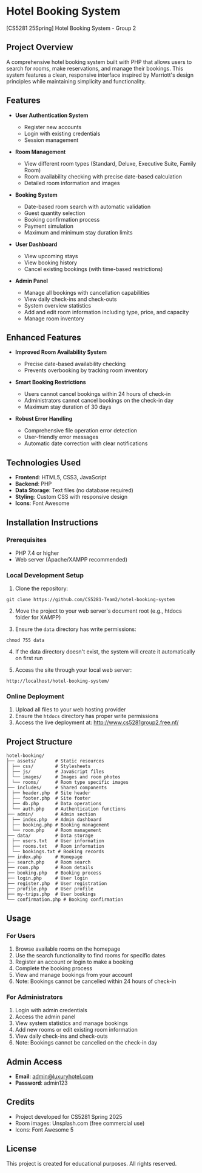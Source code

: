 # Hotel Booking System
[CS5281 25Spring] Hotel Booking System - Group 2

## Project Overview
A comprehensive hotel booking system built with PHP that allows users to search for rooms, make reservations, and manage their bookings. This system features a clean, responsive interface inspired by Marriott's design principles while maintaining simplicity and functionality.

## Features
- **User Authentication System**
  - Register new accounts
  - Login with existing credentials
  - Session management
  
- **Room Management**
  - View different room types (Standard, Deluxe, Executive Suite, Family Room)
  - Room availability checking with precise date-based calculation
  - Detailed room information and images
  
- **Booking System**
  - Date-based room search with automatic validation
  - Guest quantity selection
  - Booking confirmation process
  - Payment simulation
  - Maximum and minimum stay duration limits
  
- **User Dashboard**
  - View upcoming stays
  - View booking history
  - Cancel existing bookings (with time-based restrictions)
  
- **Admin Panel**
  - Manage all bookings with cancellation capabilities
  - View daily check-ins and check-outs
  - System overview statistics
  - Add and edit room information including type, price, and capacity
  - Manage room inventory

## Enhanced Features
- **Improved Room Availability System**
  - Precise date-based availability checking
  - Prevents overbooking by tracking room inventory

- **Smart Booking Restrictions**
  - Users cannot cancel bookings within 24 hours of check-in
  - Administrators cannot cancel bookings on the check-in day
  - Maximum stay duration of 30 days
  
- **Robust Error Handling**
  - Comprehensive file operation error detection
  - User-friendly error messages
  - Automatic date correction with clear notifications

## Technologies Used
- **Frontend**: HTML5, CSS3, JavaScript
- **Backend**: PHP
- **Data Storage**: Text files (no database required)
- **Styling**: Custom CSS with responsive design
- **Icons**: Font Awesome

## Installation Instructions

### Prerequisites
- PHP 7.4 or higher
- Web server (Apache/XAMPP recommended)

### Local Development Setup
1. Clone the repository:
```
git clone https://github.com/CS5281-Team2/hotel-booking-system
```

2. Move the project to your web server's document root (e.g., htdocs folder for XAMPP)

3. Ensure the `data` directory has write permissions:
```
chmod 755 data
```

4. If the data directory doesn't exist, the system will create it automatically on first run

5. Access the site through your local web server:
```
http://localhost/hotel-booking-system/
```

### Online Deployment
1. Upload all files to your web hosting provider
2. Ensure the `htdocs` directory has proper write permissions
3. Access the live deployment at:
http://www.cs5281group2.free.nf/

## Project Structure
```
hotel-booking/
├── assets/       # Static resources
│ ├── css/        # Stylesheets
│ ├── js/         # JavaScript files
│ └── images/     # Images and room photos
│ └── rooms/      # Room type specific images
├── includes/     # Shared components
│ ├── header.php  # Site header
│ ├── footer.php  # Site footer
│ ├── db.php      # Data operations
│ └── auth.php    # Authentication functions
├── admin/        # Admin section
│ ├── index.php   # Admin dashboard
│ ├── booking.php # Booking management
│ └── room.php    # Room management
├── data/         # Data storage
│ ├── users.txt   # User information
│ ├── rooms.txt   # Room information
│ └── bookings.txt # Booking records
├── index.php     # Homepage
├── search.php    # Room search
├── room.php      # Room details
├── booking.php   # Booking process
├── login.php     # User login
├── register.php  # User registration
├── profile.php   # User profile
├── my-trips.php  # User bookings
└── confirmation.php # Booking confirmation
```

## Usage
### For Users
1. Browse available rooms on the homepage
2. Use the search functionality to find rooms for specific dates
3. Register an account or login to make a booking
4. Complete the booking process
5. View and manage bookings from your account
6. Note: Bookings cannot be cancelled within 24 hours of check-in

### For Administrators
1. Login with admin credentials
2. Access the admin panel
3. View system statistics and manage bookings
4. Add new rooms or edit existing room information
5. View daily check-ins and check-outs
6. Note: Bookings cannot be cancelled on the check-in day

## Admin Access
- **Email**: admin@luxuryhotel.com
- **Password**: admin123

## Credits
- Project developed for CS5281 Spring 2025
- Room images: Unsplash.com (free commercial use)
- Icons: Font Awesome 5

## License
This project is created for educational purposes. All rights reserved.